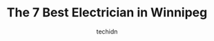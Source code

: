 ---
layout: ampstory
image: https://i0.wp.com/www.auto.or.id/wp-content/uploads/2023/06/powertec-electric-inc-winnipeg-electricians-0-winnipeg-1686323239.jpeg?resize=640,853
author: techidn
featured: false
description: Winnipeg, Manitoba, Canada is a haven for Electrician enthusiasts, boasting an impressive array of 7 top-notch establishments. Whether youre a seasoned connoisseur or simply curious to expl
title: The 7 Best Electrician in Winnipeg
cover:
   title: The 7 Best Electrician in Winnipeg
   subtitle: AUTO.OR.ID
   background: https://www.auto.or.id/wp-content/uploads/2023/06/powertec-electric-inc-winnipeg-electricians-0-winnipeg-1686323239.jpeg

pages: 
 - layout: thirds
   top: <h1>#1 Knight Electric LTD</h1>
   bottom: "<p>Knight Electric replaced the main panel at my daughters house that she just purchased.  I was concerned with the age and history of issues with the 50 year old panel.  Af</p>"
   background: https://www.auto.or.id/wp-content/uploads/2023/06/powertec-electric-inc-winnipeg-electricians-1-winnipeg-1686323240.jpeg
   backgroundblur: true
 - layout: thirds
   top: <h1>#2 Southcan Electric Ltd.</h1>
   bottom: "<p>18 Tiverton Bay, Winnipeg, MB R2N 2N3, Canada</p>"
   background: https://www.auto.or.id/wp-content/uploads/2023/06/powertec-electric-inc-winnipeg-electricians-2-winnipeg-1686323241.jpeg
   cta:
      link: https://www.auto.or.id/the-7-best-electrician-in-winnipeg/
      text: The 7 Best Electrician in Winnipeg
 - layout: thirds
   top: <h1>#3 Camco Electric LTD</h1>
   bottom: "<p>1432 Erin St, Winnipeg, MB R3E 2S8, Canada</p>"
   background: https://images.unsplash.com/photo-1508974576580-36a2f92ad3bc?ixlib=rb-4.0.3&ixid=MnwxMjA3fDB8MHxwaG90by1wYWdlfHx8fGVufDB8fHx8&auto=format&fit=crop&w=640&h=853&q=80
   cta:
      link: https://www.auto.or.id/the-7-best-electrician-in-winnipeg/
      text: The 7 Best Electrician in Winnipeg
 - layout: thirds
   top: <h1>#4 Powertec Electric Inc. - Winnipeg Electricians</h1>
   bottom: "<p>1433 Erin St, Winnipeg, MB R3E 2S9, Canada</p>"
   background: https://images.unsplash.com/photo-1508974491678-7ec251d629fd?ixlib=rb-4.0.3&ixid=MnwxMjA3fDB8MHxwaG90by1wYWdlfHx8fGVufDB8fHx8&auto=format&fit=crop&w=640&h=853&q=80
   cta:
      link: https://www.auto.or.id/the-7-best-electrician-in-winnipeg/
      text: The 7 Best Electrician in Winnipeg
 - layout: thirds
   top: <h1>#5 Endeavour Electric - Residential Electrician Winnipeg</h1>
   bottom: "<p>1606 Manitoba Ave, Winnipeg, MB R2X 0L9, Canada</p>"
   background: https://images.unsplash.com/photo-1560361586-8242b1fc06c5?ixlib=rb-4.0.3&ixid=MnwxMjA3fDB8MHxwaG90by1wYWdlfHx8fGVufDB8fHx8&auto=format&fit=crop&w=640&h=853&q=80
   cta:
      link: https://www.auto.or.id/the-7-best-electrician-in-winnipeg/
      text: The 7 Best Electrician in Winnipeg
 - layout: thirds
   top: <h1>#6 Sykes Electric</h1>
   bottom: "<p>1074 Palmerston Ave, Winnipeg, MB R3G 1K2, Canada</p>"
   background: https://images.unsplash.com/photo-1629935643068-f5b616b00655?ixlib=rb-4.0.3&ixid=MnwxMjA3fDB8MHxwaG90by1wYWdlfHx8fGVufDB8fHx8&auto=format&fit=crop&w=640&h=853&q=80
   cta:
      link: https://www.auto.or.id/the-7-best-electrician-in-winnipeg/
      text: The 7 Best Electrician in Winnipeg
 - layout: thirds
   top: <h1>#7 College Electric Heating & Cooling</h1>
   bottom: "<p>668 Golspie St, Winnipeg, MB R2K 2V1, Canada</p>"
   background: https://images.unsplash.com/photo-1592032857148-5658283bb67b?ixlib=rb-4.0.3&ixid=MnwxMjA3fDB8MHxwaG90by1wYWdlfHx8fGVufDB8fHx8&auto=format&fit=crop&w=640&h=853&q=80
   cta:
      link: https://www.auto.or.id/the-7-best-electrician-in-winnipeg/
      text: The 7 Best Electrician in Winnipeg
 - layout: thirds
   middle: Continue reading...
   background: https://images.unsplash.com/photo-1602343858784-d837e63a79c1?ixlib=rb-4.0.3&ixid=MnwxMjA3fDB8MHxwaG90by1wYWdlfHx8fGVufDB8fHx8&auto=format&fit=crop&w=640&h=853&q=80
   cta:
      link: https://www.auto.or.id/the-7-best-electrician-in-winnipeg/
      text: The 7 Best Electrician in Winnipeg

---